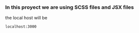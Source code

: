 ### In this proyect we are using SCSS files and JSX files

the local host will be 

    localhost:3000

